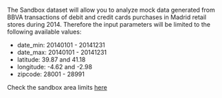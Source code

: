 The Sandbox dataset will allow you to analyze mock data generated from BBVA transactions of debit and credit cards purchases in Madrid retail stores during 2014. Therefore the input parameters will be limited to the following available values:

- date_min: 20140101 - 20141231
- date_max: 20140101 - 20141231
- latitude: 39.87 and 41.18
- longitude: -4.62 and -2.98
- zipcode: 28001 - 28991

Check the sandbox area limits [here](https://mapsengine.google.com/map/u/0/edit?hl=es&hl=es&authuser=0&authuser=0&mid=zmmw7ZninUV0.ko1JdeIBg0P8)
